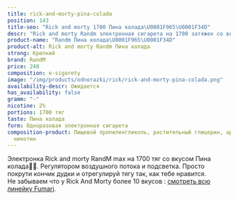 ```yaml
---
title: rick-and-morty-pina-colada
position: 143
title-seo: "Rick and morty 1700 Пина колада\U0001F965\U0001F34D"
descr: "Rick and morty Randm электронная сигарета на 1700 затяжек со вкусом Пина колада\U0001F965\U0001F34D"
product-name: "Randm Пина колада\U0001F965\U0001F34D"
product-alt: Rick and morty Randm Пина колада
strong: Крепкий
brand: RandM
price: 240
composition: e-sigarety
image: "/img/products/odnorazki/rick/rick-and-morty-pina-colada.png"
availability-descr: Ожидается
has_availability: false
gramm: "-"
nicotine: 2%
portions: 1700 тяг
taste: Пина колада
form: Одноразовая электронная сигарета
composition-product: Пищевой пропиленгликоль, растительный глицерин, ароматизатор,
  никотин
---
```


Электронка Rick and morty ️RandM max на 1700 тяг со вкусом Пина колада🥥🍍. Регулятором воздушного потока и подсветка. Просто покрути кончик дудки и отрегулируй тягу так, как тебе нравится.<br>
Не забываем что у Rick And Morty более 10 вкусов : [смотреть всю линейку Fumari](/pods-rick-and-morty).